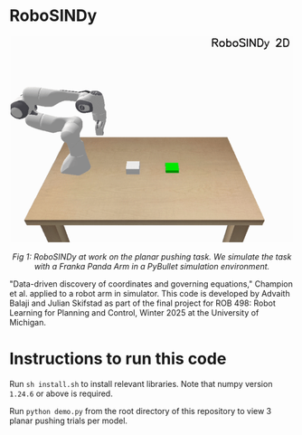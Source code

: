 # RoboSINDy

<p align="center">
     <img src="robosindy_gif.gif" alt="Demo GIF" width="500" />
</p>

<p align="center">
    <em>Fig 1: RoboSINDy at work on the planar pushing task. We simulate the task with a Franka Panda Arm in a PyBullet simulation environment.</em>
</p>

"Data-driven discovery of coordinates and governing equations," Champion et al. applied to a robot arm in simulator. 
This code is developed by Advaith Balaji and Julian Skifstad as part of the final project for ROB 498: Robot Learning for Planning and Control, Winter 2025 at the University of Michigan.

# Instructions to run this code

Run `sh install.sh` to install relevant libraries. Note that numpy version `1.24.6` or above is required.

Run `python demo.py` from the root directory of this repository to view 3 planar pushing trials per model.
